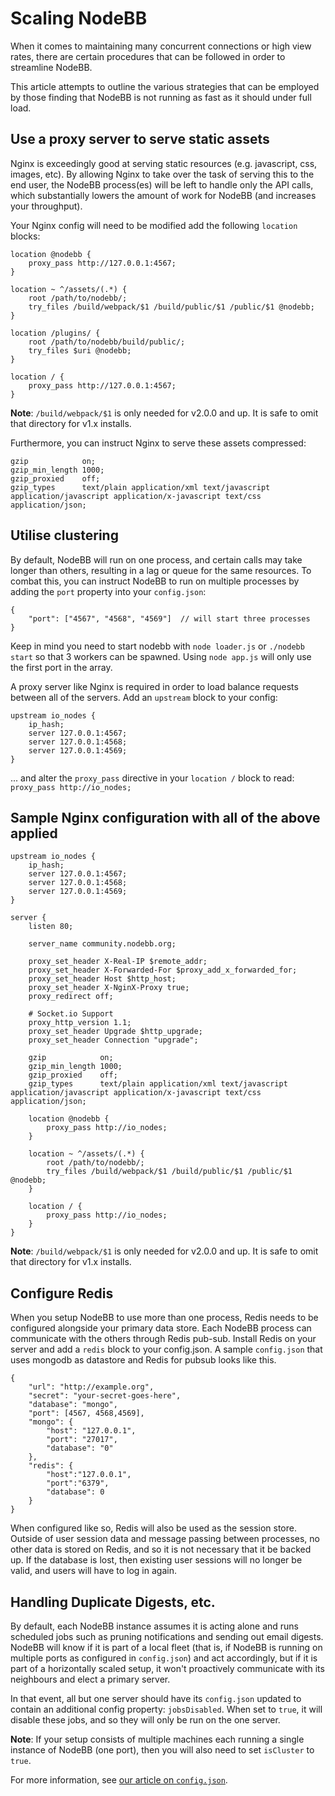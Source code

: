 Scaling NodeBB
==============

When it comes to maintaining many concurrent connections or high view
rates, there are certain procedures that can be followed in order to
streamline NodeBB.

This article attempts to outline the various strategies that can be
employed by those finding that NodeBB is not running as fast as it
should under full load.

Use a proxy server to serve static assets
-----------------------------------------

Nginx is exceedingly good at serving static resources (e.g. javascript,
css, images, etc). By allowing Nginx to take over the task of serving
this to the end user, the NodeBB process(es) will be left to handle only
the API calls, which substantially lowers the amount of work for NodeBB
(and increases your throughput).

Your Nginx config will need to be modified add the following `location`
blocks:

    location @nodebb {
        proxy_pass http://127.0.0.1:4567;
    }

    location ~ ^/assets/(.*) {
        root /path/to/nodebb/;
        try_files /build/webpack/$1 /build/public/$1 /public/$1 @nodebb;
    }

    location /plugins/ {
        root /path/to/nodebb/build/public/;
        try_files $uri @nodebb;
    }

    location / {
        proxy_pass http://127.0.0.1:4567;
    }

**Note**: `/build/webpack/$1` is only needed for v2.0.0 and up. It is safe to omit that directory for v1.x installs.

Furthermore, you can instruct Nginx to serve these assets compressed:

    gzip            on;
    gzip_min_length 1000;
    gzip_proxied    off;
    gzip_types      text/plain application/xml text/javascript application/javascript application/x-javascript text/css application/json;

Utilise clustering
------------------

By default, NodeBB will run on one process, and certain calls may take
longer than others, resulting in a lag or queue for the same resources.
To combat this, you can instruct NodeBB to run on multiple processes by
adding the `port` property into your `config.json`:

    {
        "port": ["4567", "4568", "4569"]  // will start three processes
    }

Keep in mind you need to start nodebb with `node loader.js` or
`./nodebb start` so that 3 workers can be spawned. Using `node app.js` will
only use the first port in the array.

A proxy server like Nginx is required in order to load balance requests
between all of the servers. Add an `upstream` block to your config:

    upstream io_nodes {
        ip_hash;
        server 127.0.0.1:4567;
        server 127.0.0.1:4568;
        server 127.0.0.1:4569;
    }

... and alter the `proxy_pass` directive in your `location /` block to read: `proxy_pass http://io_nodes;`

Sample Nginx configuration with all of the above applied
--------------------------------------------------------

    upstream io_nodes {
        ip_hash;
        server 127.0.0.1:4567;
        server 127.0.0.1:4568;
        server 127.0.0.1:4569;
    }

    server {
        listen 80;

        server_name community.nodebb.org;

        proxy_set_header X-Real-IP $remote_addr;
        proxy_set_header X-Forwarded-For $proxy_add_x_forwarded_for;
        proxy_set_header Host $http_host;
        proxy_set_header X-NginX-Proxy true;
        proxy_redirect off;

        # Socket.io Support
        proxy_http_version 1.1;
        proxy_set_header Upgrade $http_upgrade;
        proxy_set_header Connection "upgrade";

        gzip            on;
        gzip_min_length 1000;
        gzip_proxied    off;
        gzip_types      text/plain application/xml text/javascript application/javascript application/x-javascript text/css application/json;

        location @nodebb {
            proxy_pass http://io_nodes;
        }

        location ~ ^/assets/(.*) {
            root /path/to/nodebb/;
            try_files /build/webpack/$1 /build/public/$1 /public/$1 @nodebb;
        }

        location / {
            proxy_pass http://io_nodes;
        }
    }

**Note**: `/build/webpack/$1` is only needed for v2.0.0 and up. It is safe to omit that directory for v1.x installs.

Configure Redis
---------------

When you setup NodeBB to use more than one process, Redis needs to be configured alongside your primary data store. Each NodeBB process can communicate with the others through Redis pub-sub. Install Redis on your server and add a `redis` block to your config.json. A sample `config.json` that uses mongodb as datastore and Redis for pubsub looks like this.

    {
        "url": "http://example.org",
        "secret": "your-secret-goes-here",
        "database": "mongo",
        "port": [4567, 4568,4569],
        "mongo": {
            "host": "127.0.0.1",
            "port": "27017",
            "database": "0"
        },
        "redis": {
            "host":"127.0.0.1",
            "port":"6379",
            "database": 0
        }
    }

When configured like so, Redis will also be used as the session store. Outside of user session data and message passing between processes, no other data is stored on Redis, and so it is not necessary that it be backed up. If the database is lost, then existing user sessions will no longer be valid, and users will have to log in again.

## Handling Duplicate Digests, etc.

By default, each NodeBB instance assumes it is acting alone and runs scheduled jobs such as pruning notifications and sending out email digests. NodeBB will know if it is part of a local fleet (that is, if NodeBB is running on multiple ports as configured in `config.json`) and act accordingly, but if it is part of a horizontally scaled setup, it won't proactively communicate with its neighbours and elect a primary server.

In that event, all but one server should have its `config.json` updated to contain an additional config property: `jobsDisabled`. When set to `true`, it will disable these jobs, and so they will only be run on the one server.

**Note**: If your setup consists of multiple machines each running a single instance of NodeBB (one port), then you will also need to set `isCluster` to `true`.

For more information, see [our article on `config.json`](/configuring/config).